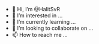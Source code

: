 - 👋 Hi, I’m @HalitSvR
- 👀 I’m interested in ...
- 🌱 I’m currently learning ...
- 💞️ I’m looking to collaborate on ...
- 📫 How to reach me ...

<!---
HalitSvR/HalitSvR is a ✨ special ✨ repository because its `README.md` (this file) appears on your GitHub profile.
You can click the Preview link to take a look at your changes.
--->
